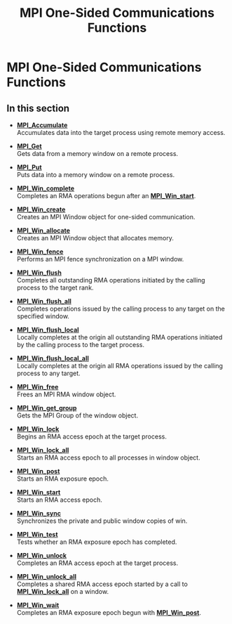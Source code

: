 ﻿---
title: MPI One-Sided Communications Functions
TOCTitle: MPI One-Sided Communications Functions
ms:assetid: 5555139A-2EA1-4BD4-954C-5DEBD0B94D43
ms:mtpsurl: https://msdn.microsoft.com/en-us/library/Dn473435(v=VS.85)
ms:contentKeyID: 59360971
ms.date: 03/28/2018
mtps_version: v=VS.85
---

# MPI One-Sided Communications Functions

## In this section

  - [**MPI\_Accumulate**](mpi-accumulate-function.md)  
    Accumulates data into the target process using remote memory access.

  - [**MPI\_Get**](mpi-get-function.md)  
    Gets data from a memory window on a remote process.

  - [**MPI\_Put**](mpi-put-function.md)  
    Puts data into a memory window on a remote process.

  - [**MPI\_Win\_complete**](mpi-win-complete-function.md)  
    Completes an RMA operations begun after an [**MPI\_Win\_start**](mpi-win-start-function.md).

  - [**MPI\_Win\_create**](mpi-win-create-function.md)  
    Creates an MPI Window object for one-sided communication.

  - [**MPI\_Win\_allocate**](mpi-win-allocate-function.md)  
    Creates an MPI Window object that allocates memory.

  - [**MPI\_Win\_fence**](mpi-win-fence-function.md)  
    Performs an MPI fence synchronization on a MPI window.

  - [**MPI\_Win\_flush**](mpi-win-flush-function.md)  
    Completes all outstanding RMA operations initiated by the calling process to the target rank.

  - [**MPI\_Win\_flush\_all**](mpi-win-flush-all-function.md)  
    Completes operations issued by the calling process to any target on the specified window.

  - [**MPI\_Win\_flush\_local**](mpi-win-flush-local-function.md)  
    Locally completes at the origin all outstanding RMA operations initiated by the calling process to the target process.

  - [**MPI\_Win\_flush\_local\_all**](mpi-win-flush-local-all-function.md)  
    Locally completes at the origin all RMA operations issued by the calling process to any target.

  - [**MPI\_Win\_free**](mpi-win-free-function.md)  
    Frees an MPI RMA window object.

  - [**MPI\_Win\_get\_group**](mpi-win-get-group-function.md)  
    Gets the MPI Group of the window object.

  - [**MPI\_Win\_lock**](mpi-win-lock-function.md)  
    Begins an RMA access epoch at the target process.

  - [**MPI\_Win\_lock\_all**](mpi-win-lock-all-function.md)  
    Starts an RMA access epoch to all processes in window object.

  - [**MPI\_Win\_post**](mpi-win-post-function.md)  
    Starts an RMA exposure epoch.

  - [**MPI\_Win\_start**](mpi-win-start-function.md)  
    Starts an RMA access epoch.

  - [**MPI\_Win\_sync**](mpi-win-sync-function.md)  
    Synchronizes the private and public window copies of win.

  - [**MPI\_Win\_test**](mpi-win-test-function.md)  
    Tests whether an RMA exposure epoch has completed.

  - [**MPI\_Win\_unlock**](mpi-win-unlock-function.md)  
    Completes an RMA access epoch at the target process.

  - [**MPI\_Win\_unlock\_all**](mpi-win-unlock-all-function.md)  
    Completes a shared RMA access epoch started by a call to [**MPI\_Win\_lock\_all**](mpi-win-lock-all-function.md) on a window.

  - [**MPI\_Win\_wait**](mpi-win-wait-function.md)  
    Completes an RMA exposure epoch begun with [**MPI\_Win\_post**](mpi-win-post-function.md).

